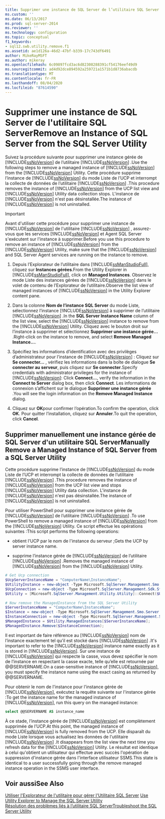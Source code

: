 ```yaml
---
title: Supprimer une instance de SQL Server de l’utilitaire SQL Server | Microsoft Docs
ms.custom: ''
ms.date: 06/13/2017
ms.prod: sql-server-2014
ms.reviewer: ''
ms.technology: configuration
ms.topic: conceptual
f1_keywords:
- sql12.swb.utility.remove.f1
ms.assetid: ae1d126a-46d2-47bf-b339-17c743df6491
author: MikeRayMSFT
ms.author: mikeray
ms.openlocfilehash: 6c09897fcd3ac6d82308288391cf54176eef49d9
ms.sourcegitcommit: ad4d92dce894592a259721a1571b1d8736abacdb
ms.translationtype: MT
ms.contentlocale: fr-FR
ms.lasthandoff: 08/04/2020
ms.locfileid: "87614590"
---
```

# <a name="remove-an-instance-of-sql-server-from-the-sql-server-utility"></a><span data-ttu-id="52bf1-102">Supprimer une instance de SQL Server de l'utilitaire SQL Server</span><span class="sxs-lookup"><span data-stu-id="52bf1-102">Remove an Instance of SQL Server from the SQL Server Utility</span></span>
  <span data-ttu-id="52bf1-103">Suivez la procédure suivante pour supprimer une instance gérée de [!INCLUDE[ssNoVersion](../../includes/ssnoversion-md.md)] de l’utilitaire [!INCLUDE[ssNoVersion](../../includes/ssnoversion-md.md)] .</span><span class="sxs-lookup"><span data-stu-id="52bf1-103">Use the following steps to remove a managed instance of [!INCLUDE[ssNoVersion](../../includes/ssnoversion-md.md)] from the [!INCLUDE[ssNoVersion](../../includes/ssnoversion-md.md)] Utility.</span></span> <span data-ttu-id="52bf1-104">Cette procédure supprime l’instance de [!INCLUDE[ssNoVersion](../../includes/ssnoversion-md.md)] du mode Liste de l’UCP et interrompt la collecte de données de l’utilitaire [!INCLUDE[ssNoVersion](../../includes/ssnoversion-md.md)] .</span><span class="sxs-lookup"><span data-stu-id="52bf1-104">This procedure removes the instance of [!INCLUDE[ssNoVersion](../../includes/ssnoversion-md.md)] from the UCP list view and [!INCLUDE[ssNoVersion](../../includes/ssnoversion-md.md)] Utility data collection stops.</span></span> <span data-ttu-id="52bf1-105">L'instance de [!INCLUDE[ssNoVersion](../../includes/ssnoversion-md.md)] n'est pas désinstallée.</span><span class="sxs-lookup"><span data-stu-id="52bf1-105">The instance of [!INCLUDE[ssNoVersion](../../includes/ssnoversion-md.md)] is not uninstalled.</span></span>  
  
> [!IMPORTANT]  
>  <span data-ttu-id="52bf1-106">Avant d'utiliser cette procédure pour supprimer une instance de [!INCLUDE[ssNoVersion](../../includes/ssnoversion-md.md)] de l'utilitaire [!INCLUDE[ssNoVersion](../../includes/ssnoversion-md.md)] , assurez-vous que les services [!INCLUDE[ssNoVersion](../../includes/ssnoversion-md.md)] et Agent SQL Server s'exécutent sur l'instance à supprimer.</span><span class="sxs-lookup"><span data-stu-id="52bf1-106">Before you use this procedure to remove an instance of [!INCLUDE[ssNoVersion](../../includes/ssnoversion-md.md)] from the [!INCLUDE[ssNoVersion](../../includes/ssnoversion-md.md)] Utility, make sure that the [!INCLUDE[ssNoVersion](../../includes/ssnoversion-md.md)] and SQL Server Agent services are running on the instance to remove.</span></span>  
  
1.  <span data-ttu-id="52bf1-107">Depuis l’Explorateur de l’utilitaire dans [!INCLUDE[ssManStudioFull](../../includes/ssmanstudiofull-md.md)], cliquez sur **Instances gérées**.</span><span class="sxs-lookup"><span data-stu-id="52bf1-107">From the Utility Explorer in [!INCLUDE[ssManStudioFull](../../includes/ssmanstudiofull-md.md)], click on **Managed Instances**.</span></span> <span data-ttu-id="52bf1-108">Observez le mode Liste des instances gérées de [!INCLUDE[ssNoVersion](../../includes/ssnoversion-md.md)] dans le volet de contenu de l’Explorateur de l’utilitaire.</span><span class="sxs-lookup"><span data-stu-id="52bf1-108">Observe the list view of managed instances of [!INCLUDE[ssNoVersion](../../includes/ssnoversion-md.md)] in the Utility Explorer content pane.</span></span>  
  
2.  <span data-ttu-id="52bf1-109">Dans la colonne **Nom de l’instance SQL Server** du mode Liste, sélectionnez l’instance [!INCLUDE[ssNoVersion](../../includes/ssnoversion-md.md)] à supprimer de l’utilitaire [!INCLUDE[ssNoVersion](../../includes/ssnoversion-md.md)] .</span><span class="sxs-lookup"><span data-stu-id="52bf1-109">In the **SQL Server Instance Name** column of the list view, select the [!INCLUDE[ssNoVersion](../../includes/ssnoversion-md.md)] instance to remove from the [!INCLUDE[ssNoVersion](../../includes/ssnoversion-md.md)] Utility.</span></span> <span data-ttu-id="52bf1-110">Cliquez avec le bouton droit sur l’instance à supprimer et sélectionnez **Supprimer une instance gérée…** .</span><span class="sxs-lookup"><span data-stu-id="52bf1-110">Right-click on the instance to remove, and select **Remove Managed Instance...**.</span></span>  
  
3.  <span data-ttu-id="52bf1-111">Spécifiez les informations d’identification avec des privilèges d’administrateur pour l’instance de [!INCLUDE[ssNoVersion](../../includes/ssnoversion-md.md)] : Cliquez sur **Se connecter...** , vérifiez les informations dans la boîte de dialogue **Se connecter au serveur**, puis cliquez sur **Se connecter**.</span><span class="sxs-lookup"><span data-stu-id="52bf1-111">Specify credentials with administrator privileges for the instance of [!INCLUDE[ssNoVersion](../../includes/ssnoversion-md.md)]: Click **Connect...**, verify the information in the **Connect to Server** dialog box, then click **Connect**.</span></span> <span data-ttu-id="52bf1-112">Les informations de connexion s’affichent sur le dialogue **Supprimer une instance gérée** .</span><span class="sxs-lookup"><span data-stu-id="52bf1-112">You will see the login information on the **Remove Managed Instance** dialog.</span></span>  
  
4.  <span data-ttu-id="52bf1-113">Cliquez sur **OK**pour confirmer l’opération.</span><span class="sxs-lookup"><span data-stu-id="52bf1-113">To confirm the operation, click **OK**.</span></span> <span data-ttu-id="52bf1-114">Pour quitter l’installation, cliquez sur **Annuler**.</span><span class="sxs-lookup"><span data-stu-id="52bf1-114">To quit the operation, click **Cancel**.</span></span>  
  
## <a name="manually-remove-a-managed-instance-of-sql-server-from-a-sql-server-utility"></a><span data-ttu-id="52bf1-115">Supprimer manuellement une instance gérée de SQL Server d'un utilitaire SQL Server</span><span class="sxs-lookup"><span data-stu-id="52bf1-115">Manually Remove a Managed Instance of SQL Server from a SQL Server Utility</span></span>  
 <span data-ttu-id="52bf1-116">Cette procédure supprime l’instance de [!INCLUDE[ssNoVersion](../../includes/ssnoversion-md.md)] du mode Liste de l’UCP et interrompt la collecte de données de l’utilitaire [!INCLUDE[ssNoVersion](../../includes/ssnoversion-md.md)] .</span><span class="sxs-lookup"><span data-stu-id="52bf1-116">This procedure removes the instance of [!INCLUDE[ssNoVersion](../../includes/ssnoversion-md.md)] from the UCP list view and stops [!INCLUDE[ssNoVersion](../../includes/ssnoversion-md.md)] Utility data collection.</span></span> <span data-ttu-id="52bf1-117">L'instance de [!INCLUDE[ssNoVersion](../../includes/ssnoversion-md.md)] n'est pas désinstallée.</span><span class="sxs-lookup"><span data-stu-id="52bf1-117">The instance of [!INCLUDE[ssNoVersion](../../includes/ssnoversion-md.md)] is not uninstalled.</span></span>  
  
 <span data-ttu-id="52bf1-118">Pour utiliser PowerShell pour supprimer une instance gérée de [!INCLUDE[ssNoVersion](../../includes/ssnoversion-md.md)] de l’utilitaire [!INCLUDE[ssNoVersion](../../includes/ssnoversion-md.md)] .</span><span class="sxs-lookup"><span data-stu-id="52bf1-118">To use PowerShell to remove a managed instance of [!INCLUDE[ssNoVersion](../../includes/ssnoversion-md.md)] from the [!INCLUDE[ssNoVersion](../../includes/ssnoversion-md.md)] Utility.</span></span> <span data-ttu-id="52bf1-119">Ce script effectue les opérations suivantes :</span><span class="sxs-lookup"><span data-stu-id="52bf1-119">This script performs the following operations:</span></span>  
  
-   <span data-ttu-id="52bf1-120">obtient l'UCP par le nom de l'instance du serveur ;</span><span class="sxs-lookup"><span data-stu-id="52bf1-120">Gets the UCP by server instance name.</span></span>  
  
-   <span data-ttu-id="52bf1-121">supprime l’instance gérée de [!INCLUDE[ssNoVersion](../../includes/ssnoversion-md.md)] de l’utilitaire [!INCLUDE[ssNoVersion](../../includes/ssnoversion-md.md)] .</span><span class="sxs-lookup"><span data-stu-id="52bf1-121">Removes the managed instance of [!INCLUDE[ssNoVersion](../../includes/ssnoversion-md.md)] from the [!INCLUDE[ssNoVersion](../../includes/ssnoversion-md.md)] Utility.</span></span>  
  
```powershell
# Get Ucp connection  
$UcpServerInstanceName = "ComputerName\InstanceName";  
$UtilityInstance = new-object -Type Microsoft.SqlServer.Management.Smo.Server $UcpServerInstanceName;  
$UcpConnection = new-object -Type Microsoft.SqlServer.Management.Sdk.Sfc.SqlStoreConnection $UtilityInstance.ConnectionContext.SqlConnectionObject;  
$Utility = [Microsoft.SqlServer.Management.Utility.Utility]::Connect($UcpConnection);  
  
# Now remove the ManagedInstance from the SQL Server Utility  
$ServerInstanceName = "ComputerName\InstanceName";  
$Instance = new-object -Type Microsoft.SqlServer.Management.Smo.Server $ServerInstanceName;  
$InstanceConnection = new-object -Type Microsoft.SqlServer.Management.Sdk.Sfc.SqlStoreConnection $Instance.ConnectionContext.SqlConnectionObject;  
$ManagedInstance = $Utility.ManagedInstances[$ServerInstanceName];  
$ManagedInstance.Remove($InstanceConnection);  
```  
  
<span data-ttu-id="52bf1-122">Il est important de faire référence au [!INCLUDE[ssNoVersion](../../includes/ssnoversion-md.md)] nom de l’instance exactement tel qu’il est stocké dans [!INCLUDE[ssNoVersion](../../includes/ssnoversion-md.md)] .</span><span class="sxs-lookup"><span data-stu-id="52bf1-122">It's important to refer to the [!INCLUDE[ssNoVersion](../../includes/ssnoversion-md.md)] instance name exactly as it is stored in [!INCLUDE[ssNoVersion](../../includes/ssnoversion-md.md)].</span></span> <span data-ttu-id="52bf1-123">Sur une instance de [!INCLUDE[ssNoVersion](../../includes/ssnoversion-md.md)] qui respecte la casse, vous devez spécifier le nom de l’instance en respectant la casse exacte, telle qu’elle est retournée par @@SERVERNAME.</span><span class="sxs-lookup"><span data-stu-id="52bf1-123">On a case-sensitive instance of [!INCLUDE[ssNoVersion](../../includes/ssnoversion-md.md)], you must specify the instance name using the exact casing as returned by @@SERVERNAME.</span></span> 

<span data-ttu-id="52bf1-124">Pour obtenir le nom de l'instance pour l'instance gérée de [!INCLUDE[ssNoVersion](../../includes/ssnoversion-md.md)], exécutez la requête suivante sur l'instance gérée :</span><span class="sxs-lookup"><span data-stu-id="52bf1-124">To get the instance name for the managed instance of [!INCLUDE[ssNoVersion](../../includes/ssnoversion-md.md)], run this query on the managed instance:</span></span>  
  
```sql
select @@SERVERNAME AS instance_name  
```  
  
 <span data-ttu-id="52bf1-125">À ce stade, l’instance gérée de [!INCLUDE[ssNoVersion](../../includes/ssnoversion-md.md)] est complètement supprimée de l’UCP.</span><span class="sxs-lookup"><span data-stu-id="52bf1-125">At this point, the managed instance of [!INCLUDE[ssNoVersion](../../includes/ssnoversion-md.md)] is fully removed from the UCP.</span></span> <span data-ttu-id="52bf1-126">Elle disparaît du mode Liste lorsque vous actualisez les données de l'utilitaire [!INCLUDE[ssNoVersion](../../includes/ssnoversion-md.md)] .</span><span class="sxs-lookup"><span data-stu-id="52bf1-126">It disappears from the list view the next time you refresh data for the [!INCLUDE[ssNoVersion](../../includes/ssnoversion-md.md)] Utility.</span></span> <span data-ttu-id="52bf1-127">Le résultat est identique à celui qu'obtient un utilisateur qui effectue avec succès l'opération de suppression d'instance gérée dans l'interface utilisateur SSMS.</span><span class="sxs-lookup"><span data-stu-id="52bf1-127">This state is identical to a user successfully going through the remove managed instance operation in the SSMS user interface.</span></span>  
  
## <a name="see-also"></a><span data-ttu-id="52bf1-128">Voir aussi</span><span class="sxs-lookup"><span data-stu-id="52bf1-128">See Also</span></span>  
 <span data-ttu-id="52bf1-129">[Utiliser l'Explorateur de l'utilitaire pour gérer l'Utilitaire SQL Server](use-utility-explorer-to-manage-the-sql-server-utility.md) </span><span class="sxs-lookup"><span data-stu-id="52bf1-129">[Use Utility Explorer to Manage the SQL Server Utility](use-utility-explorer-to-manage-the-sql-server-utility.md) </span></span>  
 [<span data-ttu-id="52bf1-130">Résolution des problèmes liés à l’utilitaire SQL Server</span><span class="sxs-lookup"><span data-stu-id="52bf1-130">Troubleshoot the SQL Server Utility</span></span>](../../database-engine/troubleshoot-the-sql-server-utility.md)  

